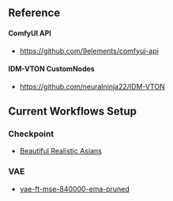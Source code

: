 ## Reference

#### ComfyUI API

- https://github.com/9elements/comfyui-api

#### IDM-VTON CustomNodes

- https://github.com/neuralninja22/IDM-VTON

## Current Workflows Setup

### Checkpoint

- [Beautiful Realistic Asians](https://civitai.com/models/25494?modelVersionId=63786)

### VAE

- [vae-ft-mse-840000-ema-pruned](https://huggingface.co/stabilityai/sd-vae-ft-mse-original/blob/main/vae-ft-mse-840000-ema-pruned.ckpt)
